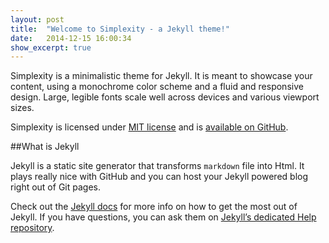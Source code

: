```yaml
---
layout: post
title:  "Welcome to Simplexity - a Jekyll theme!"
date:   2014-12-15 16:00:34
show_excerpt: true
---
```

Simplexity is a minimalistic theme for Jekyll. It is meant to showcase your content, using a monochrome color scheme and
a fluid and responsive design. Large, legible fonts scale well across devices and various viewport sizes.

Simplexity is licensed under [MIT license][license] and is [available on GitHub][simplexity].

##What is Jekyll

Jekyll is a static site generator that transforms `markdown` file into Html. It plays really nice with GitHub and you
can host your Jekyll powered blog right out of Git pages.

Check out the [Jekyll docs][jekyll] for more info on how to get the most out of Jekyll. If you have questions, you can ask them on
[Jekyll’s dedicated Help repository][jekyll-help].

[license]:     http://opensource.org/licenses/MIT
[simplexity]:  http://github.com/mateid/simplexity
[jekyll]:      http://jekyllrb.com
[jekyll-gh]:   https://github.com/jekyll/jekyll
[jekyll-help]: https://github.com/jekyll/jekyll-help
